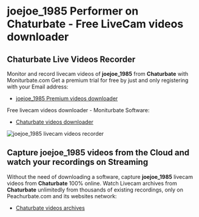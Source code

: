 # joejoe_1985 Performer on Chaturbate - Free LiveCam videos downloader

## Chaturbate Live Videos Recorder

Monitor and record livecam videos of **joejoe_1985** from **Chaturbate** with Moniturbate.com
Get a premium trial for free by just and only registering with your Email address:
* [joejoe_1985 Premium videos downloader](https://moniturbate.com/request-demo-licence-key.html)

Free livecam videos downloader - Moniturbate Software:
* [Chaturbate videos downloader](https://moniturbate.com/moniturbate-download-software.html)

![joejoe_1985 livecam videos recorder](https://peachurnet.com/templates/moniturbate-software.png)


## Capture joejoe_1985 videos from the Cloud and watch your recordings on Streaming

Without the need of downloading a software, capture **joejoe_1985** livecam videos from **Chaturbate** 100% online.
Watch Livecam archives from **Chaturbate** unlimitedly from thousands of existing recordings, only on Peachurbate.com and its websites network:
* [Chaturbate videos archives](https://peachurnet.com/)